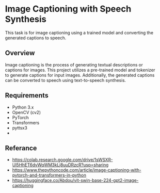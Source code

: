 # Image Captioning with Speech Synthesis

This task is for image captioning using a trained model and converting the generated captions to speech.

## Overview

Image captioning is the process of generating textual descriptions or captions for images. 
This project utilizes a pre-trained model and tokenizer to generate captions for input images. Additionally, the generated captions can be converted to speech using text-to-speech synthesis.

## Requirements

- Python 3.x
- OpenCV (cv2)
- PyTorch
- Transformers
- pyttsx3
- 
 ## Referance
 
- https://colab.research.google.com/drive/1sWSXR-Ul5HhET6dvWqWM3kLj8uuDRzcR?usp=sharing
- https://www.thepythoncode.com/article/image-captioning-with-pytorch-and-transformers-in-python
- https://huggingface.co/Abdou/vit-swin-base-224-gpt2-image-captioning
